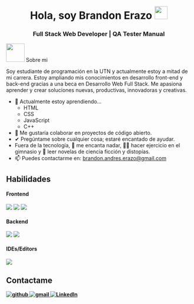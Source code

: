 <h1 align="center">Hola, soy Brandon Erazo <img src="https://media.giphy.com/media/hvRJCLFzcasrR4ia7z/giphy.gif" width="35"></h1>

<h3 align="center">Full Stack Web Developer | QA Tester Manual </h3>
<p align="center">

<picture><img src = "https://github.com/7oSkaaa/7oSkaaa/blob/main/Images/about_me.gif?raw=true" width = 50px></picture> Sobre mi 

Soy estudiante de programación en la UTN y actualmente estoy a mitad de mi carrera. Estoy ampliando mis conocimientos en desarrollo front-end y back-end gracias a una beca en Desarrollo Web Full Stack. Me apasiona aprender y crear soluciones nuevas, productivas, innovadoras y creativas.

- 🌱 Actualmente estoy aprendiendo...
  - HTML
  - CSS
  - JavaScript
  - C++
- 👯 Me gustaría colaborar en proyectos de código abierto.
- ✔  Pregúntame sobre cualquier cosa; estaré encantado de ayudar.
- Fuera de la tecnología, 💜 me encanta nadar, 🏋️‍♂️ hacer ejercicio en el gimnasio y 📖 leer novelas de ciencia ficción y distopías.
- 📫 Puedes contactarme en: <a href="brandon.andres.erazo@gmail.com">brandon.andres.erazo@gmail.com</a>


## Habilidades 

<h4> Frontend </h4>
<span> 
  <img src="https://img.shields.io/badge/HTML5-E34F26?style=for-the-badge&logo=html5&logoColor=white">
  <img src="https://img.shields.io/badge/CSS3-1572B6?style=for-the-badge&logo=css3&logoColor=white">
  <img src="https://img.shields.io/badge/JavaScript-F7DF1E?style=for-the-badge&logo=javascript&logoColor=black">
 <h4> Backend </h4>
  <img src="https://img.shields.io/badge/c++-%2300599C.svg?style=for-the-badge&logo=c%2B%2B&logoColor=white">
  <img src="https://img.shields.io/badge/python-3670A0?style=for-the-badge&logo=python&logoColor=ffdd54">


 <h4> IDEs/Editors <h4>
 <span>   
   <img src=https://img.shields.io/badge/Visual%20Studio%20Code-0078d7.svg?style=for-the-badge&logo=visual-studio-code&logoColor=white>
 
## Contactame

<a href="https://github.com/Brandon-Erazo" target="_blank">
<img src=https://img.shields.io/badge/github-%2300acee.svg?color=181717&style=for-the-badge&logo=github&logoColor=white alt=github style="margin-bottom: 5px;" />

<a href="mailto:brandon.andres.erazo@gmail.com" target="_blank">
<img src=https://img.shields.io/badge/gmail-%2300acee.svg?color=EA4335&style=for-the-badge&logo=gmail&logoColor=white alt=gmail style="margin-bottom: 5px;" />
<a href="https://www.linkedin.com/in/brandonerazo/" target="_blank"><img src="https://img.shields.io/static/v1?style=for-the-badge&message=LinkedIn&color=0A66C2&logo=LinkedIn&logoColor=FFFFFF&label=" alt="LinkedIn" /></a>
